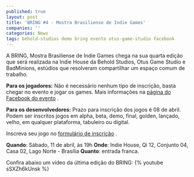 ```yaml
---
published: true
layout: post
title: 'BRING #4 - Mostra Brasiliense de Indie Games'
companies: ''
categories: News
tags: behold-studios demo bring evento otus-game-studio facebook
---
```

A BRING, Mostra Brasiliense de Indie Games chega na sua quarta edição que será realizada na Indie House da Behold Studios, Otus Game Studio e BadMinions, estúdios que resolveram compartilhar um espaço comum de trabalho.

<strong>Para os jogadores:</strong>
Não é necessário nenhum tipo de inscrição, basta chegar no evento e jogar os games.
Mais informações na <a href="https://www.facebook.com/events/868778179835714">página do Facebook do evento</a>
.

<strong>Para os desenvolvedores:</strong>
Prazo para inscrição dos jogos é 08 de abril. Podem ser inscritos jogos em alpha, beta, demo, final, golden, lançado, velho, em qualquer plataforma, tabuleiro ou digital.

Inscreva seu jogo no <a href="https://docs.google.com/forms/d/1jole945C7RcuAHaK2qTqvqOj8RiPk0iEDvQvOcUxBjU/viewform?c=0&amp;w=1">formulário de inscrição</a>
.

**Quando**: Sábado, 11 de abril, às 19h
**Onde**: Indie House, Qi 12, Conjunto 04, Casa 02, Lago Norte - Brasília
**Quanto**: entrada franca.

Confira abaixo um vídeo da última edição do BRING:
{% youtube sSXZh6kUnsk %}
